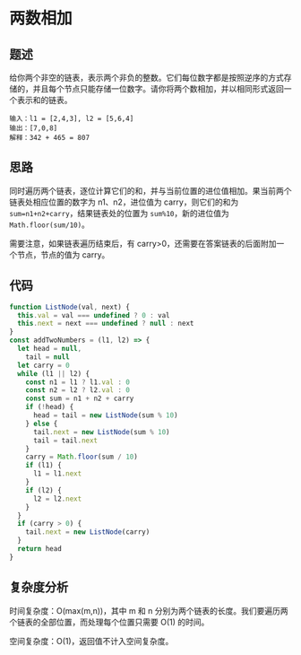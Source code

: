 # 两数相加

## 题述

给你两个非空的链表，表示两个非负的整数。它们每位数字都是按照逆序的方式存储的，并且每个节点只能存储一位数字。请你将两个数相加，并以相同形式返回一个表示和的链表。

```
输入：l1 = [2,4,3], l2 = [5,6,4]
输出：[7,0,8]
解释：342 + 465 = 807
```

## 思路

同时遍历两个链表，逐位计算它们的和，并与当前位置的进位值相加。果当前两个链表处相应位置的数字为 n1、n2，进位值为 carry，则它们的和为 `sum=n1+n2+carry`，结果链表处的位置为 `sum%10`，新的进位值为 `Math.floor(sum/10)`。

需要注意，如果链表遍历结束后，有 carry>0，还需要在答案链表的后面附加一个节点，节点的值为 carry。

## 代码

```javascript
function ListNode(val, next) {
  this.val = val === undefined ? 0 : val
  this.next = next === undefined ? null : next
}
const addTwoNumbers = (l1, l2) => {
  let head = null,
    tail = null
  let carry = 0
  while (l1 || l2) {
    const n1 = l1 ? l1.val : 0
    const n2 = l2 ? l2.val : 0
    const sum = n1 + n2 + carry
    if (!head) {
      head = tail = new ListNode(sum % 10)
    } else {
      tail.next = new ListNode(sum % 10)
      tail = tail.next
    }
    carry = Math.floor(sum / 10)
    if (l1) {
      l1 = l1.next
    }
    if (l2) {
      l2 = l2.next
    }
  }
  if (carry > 0) {
    tail.next = new ListNode(carry)
  }
  return head
}
```

## 复杂度分析

时间复杂度：O(max⁡(m,n))，其中 m 和 n 分别为两个链表的长度。我们要遍历两个链表的全部位置，而处理每个位置只需要 O(1) 的时间。

空间复杂度：O(1)，返回值不计入空间复杂度。
